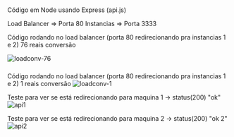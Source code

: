 ###
Código em Node usando Express (api.js)

Load Balancer => Porta 80
Instancias => Porta 3333

Código rodando no load balancer (porta 80 redirecionando pra instancias 1 e 2) 76 reais conversão

![loadconv-76](https://user-images.githubusercontent.com/22060317/197898781-dbcfba67-4cee-4059-949f-730202f17e2e.jpg)
###
Código rodando no load balancer (porta 80 redirecionando pra instancias 1 e 2) 1 reais conversão
![loadconv-1](https://user-images.githubusercontent.com/22060317/197898786-1ac718f7-42d0-4fdd-9d79-913ee9da1a05.jpg)

Teste para ver se está redirecionando para maquina 1 -> status(200) "ok"
![api1](https://user-images.githubusercontent.com/22060317/197898784-9c107a70-e69d-470c-ae46-5ef330216a16.jpg)

Teste para ver se está redirecionando para maquina 2 -> status(200) "ok 2"
![api2](https://user-images.githubusercontent.com/22060317/197898785-9267dfd6-07b8-42fb-81fb-d6acd131e5df.jpg)

